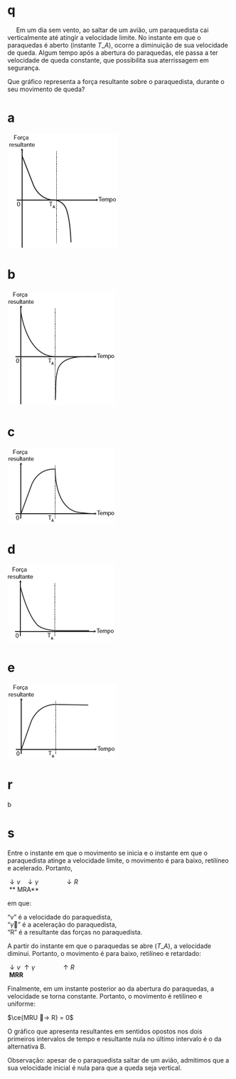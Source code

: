 # q
     Em um dia sem vento, ao saltar de um avião, um paraquedista cai verticalmente até atingir a velocidade limite. No instante em que o paraquedas é aberto (instante $T\_{A}$), ocorre a diminuição de sua velocidade de queda. Algum tempo após a abertura do paraquedas, ele passa a ter velocidade de queda constante, que possibilita sua aterrissagem em segurança.

Que gráfico representa a força resultante sobre o paraquedista, durante o seu movimento de queda?

# a
![](77743c1b-e6e3-e8f4-2cc6-b0abe4375bde.png)

# b
![](41e26eb4-144e-2658-b747-b1851a86e292.png)

# c
![](448d4f20-12b0-a121-5016-dc13616cda92.png)

# d
![](3bdfc821-3c95-14ad-6e7e-847a24586d51.png)

# e
![](acaa2775-3ab8-941e-6b52-80f872efcca9.png)

# r
b

# s
Entre o instante em que o movimento se inicia e o instante em que o paraquedista atinge a velocidade limite, o movimento é para baixo, retilíneo e acelerado. Portanto,

$\downarrow v$   $\downarrow \gamma$               $\downarrow R$\
 ** MRA**

em que:

“v” é a velocidade do paraquedista,\
“$\gamma$” é a aceleração do paraquedista,\
“R” é a resultante das forças no paraquedista.

A partir do instante em que o paraquedas se abre ($T\_{A}$), a velocidade diminui. Portanto, o movimento é para baixo, retilíneo e retardado:

$\downarrow v$ $\uparrow \gamma$               $\uparrow R$\
 **MRR**

Finalmente, em um instante posterior ao da abertura do paraquedas, a velocidade se torna constante. Portanto, o movimento é retilíneo e uniforme:

$\ce{MRU -> R} = 0$

O gráfico que apresenta resultantes em sentidos opostos nos dois primeiros intervalos de tempo e resultante nula no último intervalo é o da alternativa B.

Observação: apesar de o paraquedista saltar de um avião, admitimos que a sua velocidade inicial é nula para que a queda seja vertical.
